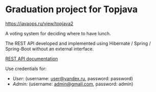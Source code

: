 Graduation project for Topjava 
===============================
https://javaops.ru/view/topjava2

A voting system for deciding where to have lunch.

The REST API developed and implemented using Hibernate / Spring / Spring-Boot without an external interface.

[REST API documentation](http://localhost:9080/rvoting/swagger-ui.html)

 Use credentials for:
- _User:_ (username: user@yandex.ru, password: password)
- _Admin:_ (username: admin@gmail.com, password: admin)
